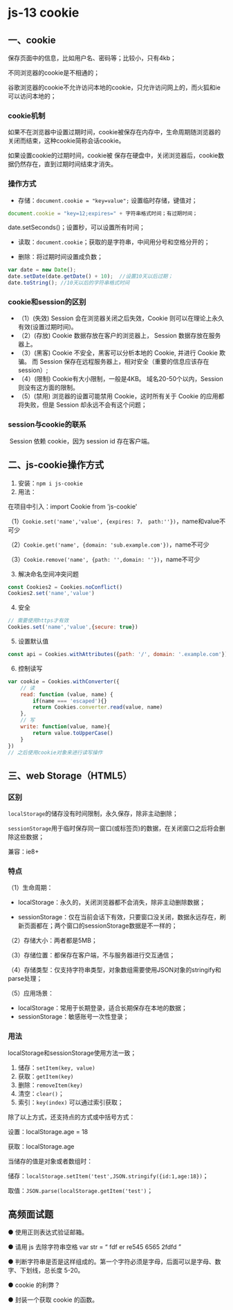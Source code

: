 # js-13 cookie
## 一、cookie
保存页面中的信息，比如用户名、密码等；比较小，只有4kb；

不同浏览器的cookie是不相通的；

谷歌浏览器的cookie不允许访问本地的cookie，只允许访问网上的，而火狐和ie可以访问本地的；



### cookie机制

如果不在浏览器中设置过期时间，cookie被保存在内存中，生命周期随浏览器的关闭而结束，这种cookie简称会话cookie。

如果设置cookie的过期时间，cookie被 保存在硬盘中，关闭浏览器后，cookie数据仍然存在，直到过期时间结束才消失。



### 操作方式

* 存储：`document.cookie = "key=value";`   设置临时存储，键值对；

```js
document.cookie = "key=12;expires=" + 字符串格式时间；有过期时间；
```
date.setSeconds()；设置秒，可以设置所有时间；

* 读取：`document.cookie`；获取的是字符串，中间用分号和空格分开的；

* 删除：将过期时间设置成负数；

```js
var date = new Date();
date.setDate(date.getDate() + 10);  //设置10天以后过期；
date.toString(); //10天以后的字符串格式时间
```



### cookie和session的区别

* （1）(失效) Session 会在浏览器关闭之后失效，Cookie 则可以在理论上永久有效(设置过期时间)。
* （2）(存放) Cookie 数据存放在客户的浏览器上， Session 数据存放在服务器上。
* （3）(黑客) Cookie 不安全，黑客可以分析本地的 Cookie, 并进行 Cookie 欺骗。 而 Session 保存在远程服务器上，相对安全（重要的信息应该存在session）;
* （4）(限制) Cookie有大小限制，一般是4KB。 域名20-50个以内，Session 则没有这方面的限制。
* （5）(禁用) 浏览器的设置可能禁用 Cookie，这时所有关于 Cookie 的应用都将失败，但是 Session 却永远不会有这个问题；



### session与cookie的联系 

​    Session 依赖 cookie，因为 session id 存在客户端。





## 二、js-cookie操作方式

1. 安装：`npm i js-cookie`
2. 用法：

在项目中引入：import Cookie from 'js-cookie'

（1）`Cookie.set('name','value', {expires: 7， path:''})`，name和value不可少

（2）`Cookie.get('name', {domain: 'sub.example.com'})`，name不可少

（3）`Cookie.remove('name', {path: '',domain: ''})`，name不可少

3. 解决命名空间冲突问题
```js
const Cookies2 = Cookies.noConflict()
Cookies2.set('name','value')
```
4. 安全
```js
// 需要使用https才有效
Cookies.set('name','value',{secure: true})
```
5. 设置默认值
```js
const api = Cookies.withAttributes({path: '/', domain: '.example.com'})
```
6. 控制读写
```js
var cookie = Cookies.withConverter({
    // 读
    read: function (value, name) {
        if(name === 'escaped'){}
        return Cookies.converter.read(value, name)
    },
    // 写
    write: function(value, name){
        return value.toUpperCase()
    }
})
// 之后使用cookie对象来进行读写操作
```



## 三、web Storage（HTML5）

### 区别

`localStorage`的储存没有时间限制，永久保存，除非主动删除；

`sessionStorage`用于临时保存同一窗口(或标签页)的数据，在关闭窗口之后将会删除这些数据；

兼容：ie8+



### 特点

（1）生命周期：

* localStorage：永久的，关闭浏览器都不会消失，除非主动删除数据；

* sessionStorage：仅在当前会话下有效，只要窗口没关闭，数据永远存在，刷新页面都在；两个窗口的sessionStorage数据是不一样的；

（2）存储大小：两者都是5MB；

（3）存储位置：都保存在客户端，不与服务器进行交互通信；

（4）存储类型：仅支持字符串类型，对象数组需要使用JSON对象的stringify和parse处理；

（5）应用场景：

* localStorage：常用于长期登录，适合长期保存在本地的数据；
* sessionStorage：敏感账号一次性登录；



### 用法

localStorage和sessionStorage使用方法一致；

1. 储存：`setItem(key, value)`
2. 获取：`getItem(key)`
3. 删除：`removeItem(key)`
4. 清空：`clear()`；
5. 索引：`key(index)` 可以通过索引获取；

除了以上方式，还支持点的方式或中括号方式：

设置：localStorage.age = 18

获取：localStorage.age




当储存的值是对象或者数组时：

储存：`localStorage.setItem('test',JSON.stringify({id:1,age:18})`；

取值：`JSON.parse(localStorage.getItem('test')`；





## 高频面试题
● 使用正则表达式验证邮箱。

● 请用 js 去除字符串空格 var str = “ fdf er re545 6565 2fdfd ”

● 判断字符串是否是这样组成的。第一个字符必须是字母，后面可以是字母、数字、下划线，总长度 5-20。

● cookie 的利弊？

● 封装一个获取 cookie 的函数。

